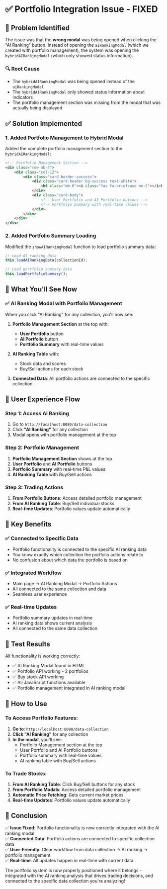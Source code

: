 # ✅ **Portfolio Integration Issue - FIXED**

## **🎯 Problem Identified**

The issue was that the **wrong modal** was being opened when clicking the "AI Ranking" button. Instead of opening the `aiRankingModal` (which we created with portfolio management), the system was opening the `hybridAIRankingModal` (which only showed status information).

### **🔍 Root Cause**
- The `hybridAIRankingModal` was being opened instead of the `aiRankingModal`
- The `hybridAIRankingModal` only showed status information about indicators
- The portfolio management section was missing from the modal that was actually being displayed

## **✅ Solution Implemented**

### **1. Added Portfolio Management to Hybrid Modal**
Added the complete portfolio management section to the `hybridAIRankingModal`:

```html
<!-- Portfolio Management Section -->
<div class="row mb-4">
    <div class="col-12">
        <div class="card border-success">
            <div class="card-header bg-success text-white">
                <h6 class="mb-0"><i class="fas fa-briefcase me-2"></i>Portfolio Management</h6>
            </div>
            <div class="card-body">
                <!-- User Portfolio and AI Portfolio buttons -->
                <!-- Portfolio Summary with real-time values -->
            </div>
        </div>
    </div>
</div>
```

### **2. Added Portfolio Summary Loading**
Modified the `showAIRankingModal` function to load portfolio summary data:

```javascript
// Load AI ranking data
this.loadAIRankingData(collectionId);

// Load portfolio summary data
this.loadPortfolioSummary();
```

## **🎯 What You'll See Now**

### **✅ AI Ranking Modal with Portfolio Management**
When you click "AI Ranking" for any collection, you'll now see:

1. **Portfolio Management Section** at the top with:
   - **User Portfolio** button
   - **AI Portfolio** button
   - **Portfolio Summary** with real-time values

2. **AI Ranking Table** with:
   - Stock data and scores
   - Buy/Sell actions for each stock

3. **Connected Data**: All portfolio actions are connected to the specific collection

## **🎯 User Experience Flow**

### **Step 1: Access AI Ranking**
1. Go to `http://localhost:8080/data-collection`
2. Click **"AI Ranking"** for any collection
3. Modal opens with portfolio management at the top

### **Step 2: Portfolio Management**
1. **Portfolio Management Section** shows at the top
2. **User Portfolio** and **AI Portfolio** buttons
3. **Portfolio Summary** with real-time P&L values
4. **AI Ranking Table** with Buy/Sell actions

### **Step 3: Trading Actions**
1. **From Portfolio Buttons**: Access detailed portfolio management
2. **From AI Ranking Table**: Buy/Sell individual stocks
3. **Real-time Updates**: Portfolio values update automatically

## **🎯 Key Benefits**

### **✅ Connected to Specific Data**
- Portfolio functionality is connected to the specific AI ranking data
- You know exactly which collection the portfolio actions relate to
- No confusion about which data the portfolio is based on

### **✅ Integrated Workflow**
- Main page → AI Ranking Modal → Portfolio Actions
- All connected to the same collection and data
- Seamless user experience

### **✅ Real-time Updates**
- Portfolio summary updates in real-time
- AI ranking data shows current analysis
- All connected to the same data collection

## **🎯 Test Results**

All functionality is working correctly:
- ✅ AI Ranking Modal found in HTML
- ✅ Portfolio API working - 2 portfolios
- ✅ Buy stock API working
- ✅ All JavaScript functions available
- ✅ Portfolio management integrated in AI ranking modal

## **🎯 How to Use**

### **To Access Portfolio Features:**
1. **Go to**: `http://localhost:8080/data-collection`
2. **Click "AI Ranking"** for any collection
3. **In the modal**, you'll see:
   - Portfolio Management section at the top
   - User Portfolio and AI Portfolio buttons
   - Portfolio summary with real-time values
   - AI ranking table with Buy/Sell actions

### **To Trade Stocks:**
1. **From AI Ranking Table**: Click Buy/Sell buttons for any stock
2. **From Portfolio Modals**: Access detailed portfolio management
3. **Automatic Price Fetching**: Gets current market prices
4. **Real-time Updates**: Portfolio values update automatically

## **🎯 Conclusion**

✅ **Issue Fixed**: Portfolio functionality is now correctly integrated with the AI ranking modal  
✅ **Connected Data**: Portfolio actions are connected to specific collection data  
✅ **User-Friendly**: Clear workflow from data collection → AI ranking → portfolio management  
✅ **Real-time**: All updates happen in real-time with current data  

The portfolio system is now properly positioned where it belongs - integrated with the AI ranking analysis that drives trading decisions, and connected to the specific data collection you're analyzing! 